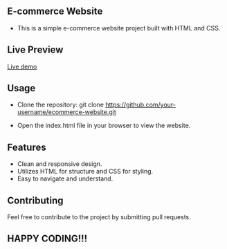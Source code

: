 ## E-commerce Website
- This is a simple e-commerce website project built with HTML and CSS.

## Live Preview
<a href="https://ecommerce-website-evoke.vercel.app/">Live demo</a>

## Usage
-  Clone the repository: git clone https://github.com/your-username/ecommerce-website.git

- Open the index.html file in your browser to view the website.

## Features
- Clean and responsive design.
- Utilizes HTML for structure and CSS for styling.
- Easy to navigate and understand.

## Contributing
Feel free to contribute to the project by submitting pull requests.

## HAPPY CODING!!!
